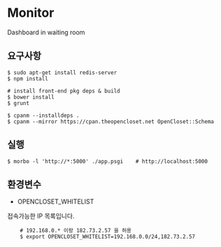 # Monitor #

Dashboard in waiting room

## 요구사항 ##

    $ sudo apt-get install redis-server
    $ npm install

    # install front-end pkg deps & build
    $ bower install
    $ grunt

    $ cpanm --installdeps .
    $ cpanm --mirror https://cpan.theopencloset.net OpenCloset::Schema

## 실행 ##

    $ morbo -l 'http://*:5000' ./app.psgi    # http://localhost:5000

## 환경변수 ##

- OPENCLOSET_WHITELIST

접속가능한 IP 목록입니다.

        # 192.168.0.* 이랑 182.73.2.57 을 허용
        $ export OPENCLOSET_WHITELIST=192.168.0.0/24,182.73.2.57
